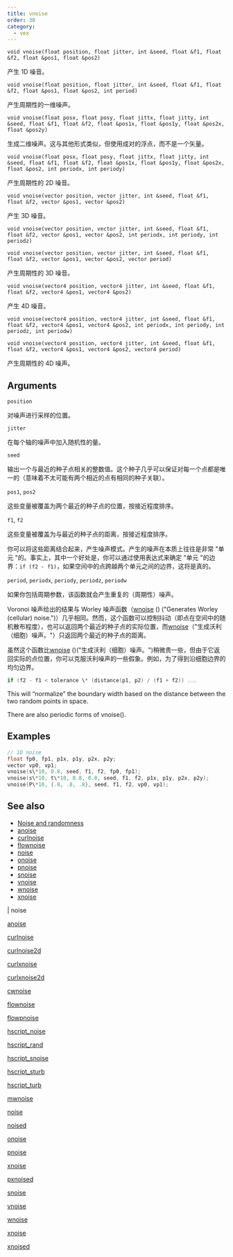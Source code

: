 ```yaml
---
title: vnoise
order: 38
category:
  - vex
---
```


`void vnoise(float position, float jitter, int &seed, float &f1, float &f2, float &pos1, float &pos2)`

产生 1D 噪音。

`void vnoise(float position, float jitter, int &seed, float &f1, float &f2, float &pos1, float &pos2, int period)`

产生周期性的一维噪声。

`void vnoise(float posx, float posy, float jittx, float jitty, int &seed, float &f1, float &f2, float &pos1x, float &pos1y, float &pos2x, float &pos2y)`

生成二维噪声。这与其他形式类似，但使用成对的浮点，而不是一个矢量。

`void vnoise(float posx, float posy, float jittx, float jitty, int &seed, float &f1, float &f2, float &pos1x, float &pos1y, float &pos2x, float &pos2, int periodx, int periody)`

产生周期性的 2D 噪音。

`void vnoise(vector position, vector jitter, int &seed, float &f1, float &f2, vector &pos1, vector &pos2)`

产生 3D 噪音。

`void vnoise(vector position, vector jitter, int &seed, float &f1, float &f2, vector &pos1, vector &pos2, int periodx, int periody, int periodz)`

`void vnoise(vector position, vector jitter, int &seed, float &f1, float &f2, vector &pos1, vector &pos2, vector period)`

产生周期性的 3D 噪音。

`void vnoise(vector4 position, vector4 jitter, int &seed, float &f1, float &f2, vector4 &pos1, vector4 &pos2)`

产生 4D 噪音。

`void vnoise(vector4 position, vector4 jitter, int &seed, float &f1, float &f2, vector4 &pos1, vector4 &pos2, int periodx, int periody, int periodz, int periodw)`

`void vnoise(vector4 position, vector4 jitter, int &seed, float &f1, float &f2, vector4 &pos1, vector4 &pos2, vector4 period)`

产生周期性的 4D 噪声。

## Arguments

`position`

对噪声进行采样的位置。

`jitter`

在每个轴的噪声中加入随机性的量。

`seed`

输出一个与最近的种子点相关的整数值。这个种子几乎可以保证对每一个点都是唯一的（意味着不太可能有两个相近的点有相同的种子关联）。

`pos1`, `pos2`

这些变量被覆盖为两个最近的种子点的位置，按接近程度排序。

`f1`, `f2`

这些变量被覆盖为与最近的种子点的距离，按接近程度排序。

你可以将这些距离结合起来，产生噪声模式。产生的噪声在本质上往往是非常 "单元 "的。事实上，其中一个好处是，你可以通过使用表达式来确定 "单元 "的边界：`if (f2 - f1)`，如果空间中的点跨越两个单元之间的边界，这将是真的。

`period`, `periodx`, `periody`, `periodz`, `periodw`

如果你包括周期参数，该函数就会产生重复的（周期性）噪声。

Voronoi 噪声给出的结果与 Worley 噪声函数（[wnoise](wnoise.html) () ("Generates Worley (cellular) noise.")）几乎相同。然而，这个函数可以控制抖动（即点在空间中的随机散布程度），也可以返回两个最近的种子点的实际位置，而[wnoise](wnoise.html)（"生成沃利（细胞）噪声。"）只返回两个最近的种子点的距离。

虽然这个函数比[wnoise](wnoise.html) ()("生成沃利（细胞）噪声。")稍微贵一些，但由于它返回实际的点位置，你可以克服沃利噪声的一些假象。例如，为了得到沿细胞边界的均匀边界。

```c
if (f2 - f1 < tolerance \* (distance(p1, p2) / (f1 + f2)) ...

```

This will “normalize” the boundary width based on the distance between the two random points in space.

There are also periodic forms of vnoise().

## Examples



```c
// 1D noise
float fp0, fp1, p1x, p1y, p2x, p2y;
vector vp0, vp1;
vnoise(s\*10, 0.8, seed, f1, f2, fp0, fp1);
vnoise(s\*10, t\*10, 0.8, 0.8, seed, f1, f2, p1x, p1y, p2x, p2y);
vnoise(P\*10, {.8, .8, .8}, seed, f1, f2, vp0, vp1);

```

## See also

- [Noise and randomness](../random.html)
- [anoise](anoise.html)
- [curlnoise](curlnoise.html)
- [flownoise](flownoise.html)
- [noise](noise.html)
- [onoise](onoise.html)
- [pnoise](pnoise.html)
- [snoise](snoise.html)
- [vnoise](vnoise.html)
- [wnoise](wnoise.html)
- [xnoise](xnoise.html)

|
noise

[anoise](anoise.html)

[curlnoise](curlnoise.html)

[curlnoise2d](curlnoise2d.html)

[curlxnoise](curlxnoise.html)

[curlxnoise2d](curlxnoise2d.html)

[cwnoise](cwnoise.html)

[flownoise](flownoise.html)

[flowpnoise](flowpnoise.html)

[hscript_noise](hscript_noise.html)

[hscript_rand](hscript_rand.html)

[hscript_snoise](hscript_snoise.html)

[hscript_sturb](hscript_sturb.html)

[hscript_turb](hscript_turb.html)

[mwnoise](mwnoise.html)

[noise](noise.html)

[noised](noised.html)

[onoise](onoise.html)

[pnoise](pnoise.html)

[xnoise](pxnoise.html)

[pxnoised](pxnoised.html)

[snoise](snoise.html)

[vnoise](vnoise.html)

[wnoise](wnoise.html)

[xnoise](xnoise.html)

[xnoised](xnoised.html)
